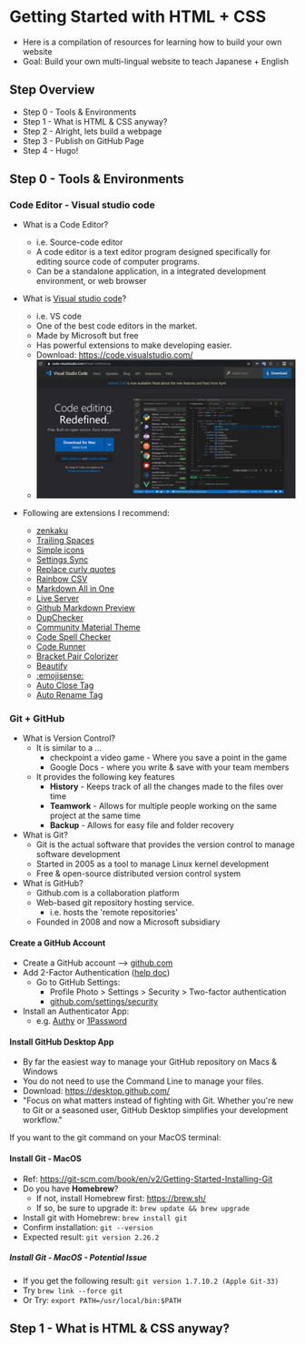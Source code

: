 # Getting Started with HTML + CSS
* Here is a compilation of resources for learning how to build your own website
* Goal: Build your own multi-lingual website to teach Japanese + English

## Step Overview
* Step 0 - Tools & Environments
* Step 1 - What is HTML & CSS anyway?
* Step 2 - Alright, lets build a webpage
* Step 3 - Publish on GitHub Page
* Step 4 - Hugo!

## Step 0 - Tools & Environments

### Code Editor - Visual studio code
* What is a Code Editor?
  * i.e. Source-code editor
  * A code editor is a text editor program designed specifically for editing source code of computer programs.
  * Can be a standalone application, in a integrated development environment, or web browser

* What is [Visual studio code](https://code.visualstudio.com/)?
  * i.e. VS code
  * One of the best code editors in the market.
  * Made by Microsoft but free
  * Has powerful extensions to make developing easier.
  * Download: https://code.visualstudio.com/
  * ![](img/VSCode.png)

* Following are extensions I recommend:
  * [zenkaku](https://marketplace.visualstudio.com/items?itemName=mosapride.zenkaku)
  * [Trailing Spaces](https://marketplace.visualstudio.com/items?itemName=shardulm94.trailing-spaces)
  * [Simple icons](https://marketplace.visualstudio.com/items?itemName=LaurentTreguier.vscode-simple-icons)
  * [Settings Sync](https://marketplace.visualstudio.com/items?itemName=Shan.code-settings-sync)
  * [Replace curly quotes](https://marketplace.visualstudio.com/items?itemName=jinhyuk.replace-curly-quotes)
  * [Rainbow CSV](https://marketplace.visualstudio.com/items?itemName=mechatroner.rainbow-csv)
  * [Markdown All in One](https://marketplace.visualstudio.com/items?itemName=yzhang.markdown-all-in-one)
  * [Live Server](https://marketplace.visualstudio.com/items?itemName=ritwickdey.LiveServer)
  * [Github Markdown Preview](https://marketplace.visualstudio.com/items?itemName=bierner.github-markdown-preview)
  * [DupChecker](https://marketplace.visualstudio.com/items?itemName=jianbingfang.dupchecker)
  * [Community Material Theme](https://marketplace.visualstudio.com/items?itemName=Equinusocio.vsc-community-material-theme)
  * [Code Spell Checker](https://marketplace.visualstudio.com/items?itemName=streetsidesoftware.code-spell-checker)
  * [Code Runner](https://marketplace.visualstudio.com/items?itemName=formulahendry.code-runner)
  * [Bracket Pair Colorizer](https://marketplace.visualstudio.com/items?itemName=CoenraadS.bracket-pair-colorizer)
  * [Beautify](https://marketplace.visualstudio.com/items?itemName=HookyQR.beautify)
  * [:emojisense:](https://marketplace.visualstudio.com/items?itemName=bierner.emojisense)
  * [Auto Close Tag](https://marketplace.visualstudio.com/items?itemName=formulahendry.auto-close-tag)
  * [Auto Rename Tag](https://marketplace.visualstudio.com/items?itemName=formulahendry.auto-rename-tag)

### Git + GitHub
* What is Version Control?
  * It is similar to a ...
    * checkpoint a video game - Where you save a point in the game
    * Google Docs - where you write & save with your team members
  * It provides the following key features
    * **History** - Keeps track of all the changes made to the files over time
    * **Teamwork** - Allows for multiple people working on the same project at the same time
    * **Backup** - Allows for easy file and folder recovery
* What is Git?
  * Git is the actual software that provides the version control to manage software development
  * Started in 2005 as a tool to manage Linux kernel development
  * Free & open-source distributed version control system
* What is GitHub?
  * Github.com is a collaboration platform
  * Web-based git repository hosting service.
    * i.e. hosts the 'remote repositories'
  * Founded in 2008 and now a Microsoft subsidiary
#### Create a GitHub Account
  * Create a GitHub account --> [github.com](https://github.com/)
  * Add 2-Factor Authentication ([help doc](https://help.github.com/en/github/authenticating-to-github/configuring-two-factor-authentication))
    * Go to GitHub Settings:
      * Profile Photo > Settings > Security > Two-factor authentication
      * [github.com/settings/security](https://github.com/settings/security)
  * Install an Authenticator App:
    * e.g. [Authy](https://authy.com/guides/github/) or [1Password](https://support.1password.com/one-time-passwords/)
#### Install GitHub Desktop App
  * By far the easiest way to manage your GitHub repository on Macs & Windows
  * You do not need to use the Command Line to manage your files.
  * Download: https://desktop.github.com/
  * "Focus on what matters instead of fighting with Git. Whether you're new to Git or a seasoned user, GitHub Desktop simplifies your development workflow."

If you want to the git command on your MacOS terminal:
#### Install Git - MacOS
  * Ref: https://git-scm.com/book/en/v2/Getting-Started-Installing-Git
  * Do you have **Homebrew**?
    * If not, install Homebrew first: https://brew.sh/
    * If so, be sure to upgrade it:   `brew update && brew upgrade`
  * Install git with Homebrew:  `brew install git`
  * Confirm installation:       `git --version`
  * Expected result:            `git version 2.26.2`
##### Install Git - MacOS - Potential Issue
  * If you get the following result:  `git version 1.7.10.2 (Apple Git-33)`
  * Try `brew link --force git`
  * Or Try: `export PATH=/usr/local/bin:$PATH`

## Step 1 - What is HTML & CSS anyway?